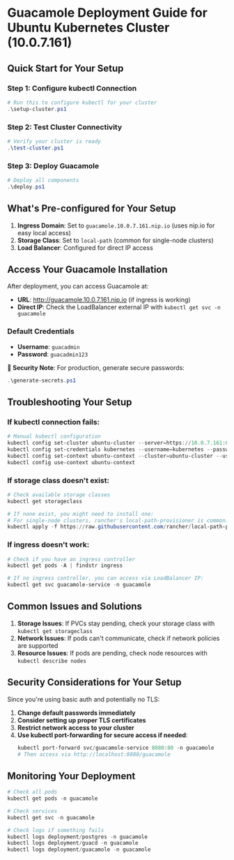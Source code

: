 # Guacamole Deployment Guide for Ubuntu Kubernetes Cluster (10.0.7.161)

## Quick Start for Your Setup

### Step 1: Configure kubectl Connection
```powershell
# Run this to configure kubectl for your cluster
.\setup-cluster.ps1
```

### Step 2: Test Cluster Connectivity
```powershell
# Verify your cluster is ready
.\test-cluster.ps1
```

### Step 3: Deploy Guacamole
```powershell
# Deploy all components
.\deploy.ps1
```

## What's Pre-configured for Your Setup

1. **Ingress Domain**: Set to `guacamole.10.0.7.161.nip.io` (uses nip.io for easy local access)
2. **Storage Class**: Set to `local-path` (common for single-node clusters)
3. **Load Balancer**: Configured for direct IP access

## Access Your Guacamole Installation

After deployment, you can access Guacamole at:
- **URL**: http://guacamole.10.0.7.161.nip.io (if ingress is working)
- **Direct IP**: Check the LoadBalancer external IP with `kubectl get svc -n guacamole`

### Default Credentials
- **Username**: `guacadmin`
- **Password**: `guacadmin123`

**🔐 Security Note**: For production, generate secure passwords:
```powershell
.\generate-secrets.ps1
```

## Troubleshooting Your Setup

### If kubectl connection fails:
```powershell
# Manual kubectl configuration
kubectl config set-cluster ubuntu-cluster --server=https://10.0.7.161:6443 --insecure-skip-tls-verify=true
kubectl config set-credentials kubernetes --username=kubernetes --password=root
kubectl config set-context ubuntu-context --cluster=ubuntu-cluster --user=kubernetes
kubectl config use-context ubuntu-context
```

### If storage class doesn't exist:
```powershell
# Check available storage classes
kubectl get storageclass

# If none exist, you might need to install one:
# For single-node clusters, rancher's local-path-provisioner is common:
kubectl apply -f https://raw.githubusercontent.com/rancher/local-path-provisioner/master/deploy/local-path-storage.yaml
```

### If ingress doesn't work:
```powershell
# Check if you have an ingress controller
kubectl get pods -A | findstr ingress

# If no ingress controller, you can access via LoadBalancer IP:
kubectl get svc guacamole-service -n guacamole
```

## Common Issues and Solutions

1. **Storage Issues**: If PVCs stay pending, check your storage class with `kubectl get storageclass`
2. **Network Issues**: If pods can't communicate, check if network policies are supported
3. **Resource Issues**: If pods are pending, check node resources with `kubectl describe nodes`

## Security Considerations for Your Setup

Since you're using basic auth and potentially no TLS:
1. **Change default passwords immediately**
2. **Consider setting up proper TLS certificates**
3. **Restrict network access to your cluster**
4. **Use kubectl port-forwarding for secure access if needed**:
   ```powershell
   kubectl port-forward svc/guacamole-service 8080:80 -n guacamole
   # Then access via http://localhost:8080/guacamole
   ```

## Monitoring Your Deployment

```powershell
# Check all pods
kubectl get pods -n guacamole

# Check services
kubectl get svc -n guacamole

# Check logs if something fails
kubectl logs deployment/postgres -n guacamole
kubectl logs deployment/guacd -n guacamole
kubectl logs deployment/guacamole -n guacamole
```
